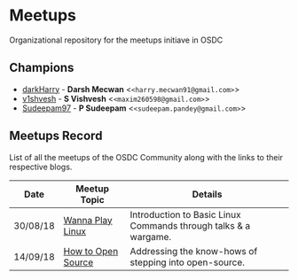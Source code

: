 # Meetups
Organizational repository for the meetups initiave in OSDC

## Champions
* [darkHarry](https://github.com/darkharry) - **Darsh Mecwan** &lt;`<harry.mecwan91@gmail.com>`&gt;
* [v1shvesh](https://github.com/v1shvesh) - **S Vishvesh** &lt;`<maxim260598@gmail.com>`&gt;
* [Sudeepam97](https://github.com/Sudeepam97) - **P Sudeepam** &lt;`<sudeepam.pandey@gmail.com>`&gt;

## Meetups Record

List of all the meetups of the OSDC Community along with the links to their respective blogs.

 Date     | Meetup Topic                                 | Details                                                         
----------|----------------------------------------------|-----------------------------------------------------------------|
 30/08/18 | [Wanna Play Linux](https://bit.ly/2NyFacz)   |Introduction to Basic Linux Commands through talks & a wargame.  |
 14/09/18 | [How to Open Source](https://bit.ly/2PWTA2Z) |Addressing the know-hows of stepping into open-source.           |           
